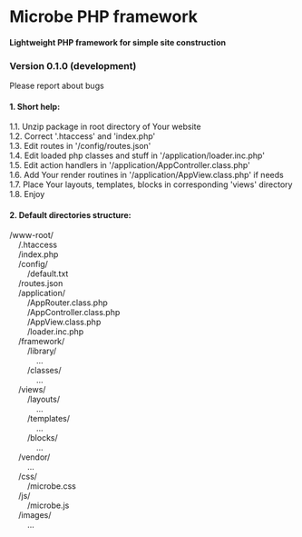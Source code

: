 # Microbe PHP framework
  
<h4>Lightweight PHP framework for simple site construction</h4>
<h3>Version 0.1.0 (development)</h3>  
Please report about bugs  
  
<h4>1. Short help:</h4>  
  
1.1. Unzip package in root directory of Your website  
1.2. Correct '.htaccess' and 'index.php'  
1.3. Edit routes in '/config/routes.json'  
1.4. Edit loaded php classes and stuff in '/application/loader.inc.php'  
1.5. Edit action handlers in '/application/AppController.class.php'  
1.6. Add Your render routines in '/application/AppView.class.php' if needs  
1.7. Place Your layouts, templates, blocks in corresponding 'views' directory  
1.8. Enjoy  
  
<h4>2. Default directories structure:</h4>  
  
/www-root/  
&nbsp;&nbsp;&nbsp;&nbsp;/.htaccess  
&nbsp;&nbsp;&nbsp;&nbsp;/index.php  
&nbsp;&nbsp;&nbsp;&nbsp;/config/  
&nbsp;&nbsp;&nbsp;&nbsp;&nbsp;&nbsp;&nbsp;&nbsp;/default.txt  
&nbsp;&nbsp;&nbsp;&nbsp;/routes.json  
&nbsp;&nbsp;&nbsp;&nbsp;/application/  
&nbsp;&nbsp;&nbsp;&nbsp;&nbsp;&nbsp;&nbsp;&nbsp;/AppRouter.class.php  
&nbsp;&nbsp;&nbsp;&nbsp;&nbsp;&nbsp;&nbsp;&nbsp;/AppController.class.php  
&nbsp;&nbsp;&nbsp;&nbsp;&nbsp;&nbsp;&nbsp;&nbsp;/AppView.class.php  
&nbsp;&nbsp;&nbsp;&nbsp;&nbsp;&nbsp;&nbsp;&nbsp;/loader.inc.php  
&nbsp;&nbsp;&nbsp;&nbsp;/framework/  
&nbsp;&nbsp;&nbsp;&nbsp;&nbsp;&nbsp;&nbsp;&nbsp;/library/  
&nbsp;&nbsp;&nbsp;&nbsp;&nbsp;&nbsp;&nbsp;&nbsp;&nbsp;&nbsp;&nbsp;&nbsp;...  
&nbsp;&nbsp;&nbsp;&nbsp;&nbsp;&nbsp;&nbsp;&nbsp;/classes/  
&nbsp;&nbsp;&nbsp;&nbsp;&nbsp;&nbsp;&nbsp;&nbsp;&nbsp;&nbsp;&nbsp;&nbsp;...  
&nbsp;&nbsp;&nbsp;&nbsp;/views/  
&nbsp;&nbsp;&nbsp;&nbsp;&nbsp;&nbsp;&nbsp;&nbsp;/layouts/  
&nbsp;&nbsp;&nbsp;&nbsp;&nbsp;&nbsp;&nbsp;&nbsp;&nbsp;&nbsp;&nbsp;&nbsp;...  
&nbsp;&nbsp;&nbsp;&nbsp;&nbsp;&nbsp;&nbsp;&nbsp;/templates/  
&nbsp;&nbsp;&nbsp;&nbsp;&nbsp;&nbsp;&nbsp;&nbsp;&nbsp;&nbsp;&nbsp;&nbsp;...  
&nbsp;&nbsp;&nbsp;&nbsp;&nbsp;&nbsp;&nbsp;&nbsp;/blocks/  
&nbsp;&nbsp;&nbsp;&nbsp;&nbsp;&nbsp;&nbsp;&nbsp;&nbsp;&nbsp;&nbsp;&nbsp;...  
&nbsp;&nbsp;&nbsp;&nbsp;/vendor/  
&nbsp;&nbsp;&nbsp;&nbsp;&nbsp;&nbsp;&nbsp;&nbsp;...  
&nbsp;&nbsp;&nbsp;&nbsp;/css/  
&nbsp;&nbsp;&nbsp;&nbsp;&nbsp;&nbsp;&nbsp;&nbsp;/microbe.css  
&nbsp;&nbsp;&nbsp;&nbsp;/js/  
&nbsp;&nbsp;&nbsp;&nbsp;&nbsp;&nbsp;&nbsp;&nbsp;/microbe.js  
&nbsp;&nbsp;&nbsp;&nbsp;/images/  
&nbsp;&nbsp;&nbsp;&nbsp;&nbsp;&nbsp;&nbsp;&nbsp;...  
  
